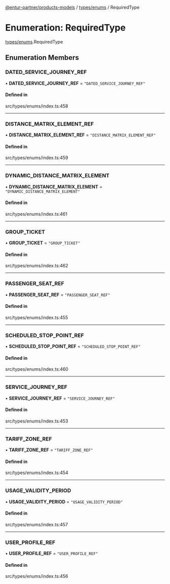 [@entur-partner/products-models](../README.md) / [types/enums](../modules/types_enums.md) / RequiredType

# Enumeration: RequiredType

[types/enums](../modules/types_enums.md).RequiredType

## Enumeration Members

### DATED\_SERVICE\_JOURNEY\_REF

• **DATED\_SERVICE\_JOURNEY\_REF** = ``"DATED_SERVICE_JOURNEY_REF"``

#### Defined in

src/types/enums/index.ts:458

___

### DISTANCE\_MATRIX\_ELEMENT\_REF

• **DISTANCE\_MATRIX\_ELEMENT\_REF** = ``"DISTANCE_MATRIX_ELEMENT_REF"``

#### Defined in

src/types/enums/index.ts:459

___

### DYNAMIC\_DISTANCE\_MATRIX\_ELEMENT

• **DYNAMIC\_DISTANCE\_MATRIX\_ELEMENT** = ``"DYNAMIC_DISTANCE_MATRIX_ELEMENT"``

#### Defined in

src/types/enums/index.ts:461

___

### GROUP\_TICKET

• **GROUP\_TICKET** = ``"GROUP_TICKET"``

#### Defined in

src/types/enums/index.ts:462

___

### PASSENGER\_SEAT\_REF

• **PASSENGER\_SEAT\_REF** = ``"PASSENGER_SEAT_REF"``

#### Defined in

src/types/enums/index.ts:455

___

### SCHEDULED\_STOP\_POINT\_REF

• **SCHEDULED\_STOP\_POINT\_REF** = ``"SCHEDULED_STOP_POINT_REF"``

#### Defined in

src/types/enums/index.ts:460

___

### SERVICE\_JOURNEY\_REF

• **SERVICE\_JOURNEY\_REF** = ``"SERVICE_JOURNEY_REF"``

#### Defined in

src/types/enums/index.ts:453

___

### TARIFF\_ZONE\_REF

• **TARIFF\_ZONE\_REF** = ``"TARIFF_ZONE_REF"``

#### Defined in

src/types/enums/index.ts:454

___

### USAGE\_VALIDITY\_PERIOD

• **USAGE\_VALIDITY\_PERIOD** = ``"USAGE_VALIDITY_PERIOD"``

#### Defined in

src/types/enums/index.ts:457

___

### USER\_PROFILE\_REF

• **USER\_PROFILE\_REF** = ``"USER_PROFILE_REF"``

#### Defined in

src/types/enums/index.ts:456
